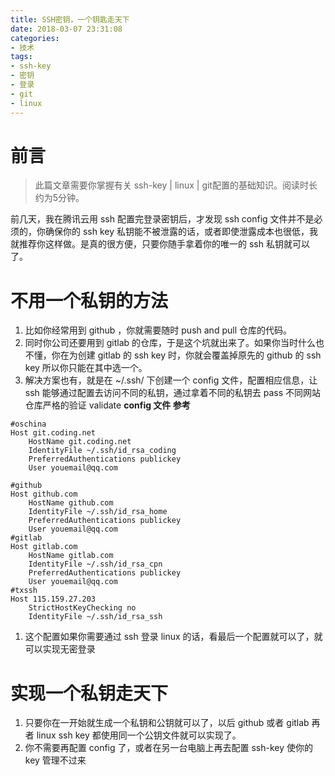 ```yaml
---
title: SSH密钥，一个钥匙走天下
date: 2018-03-07 23:31:08
categories:
- 技术
tags:
- ssh-key
- 密钥
- 登录
- git
- linux
---
```

# 前言

> 此篇文章需要你掌握有关 ssh-key | linux | git配置的基础知识。阅读时长约为5分钟。

前几天，我在腾讯云用 ssh 配置完登录密钥后，才发现 ssh config 文件并不是必须的，你确保你的 ssh key 私钥能不被泄露的话，或者即使泄露成本也很低，我就推荐你这样做。是真的很方便，只要你随手拿着你的唯一的 ssh 私钥就可以了。
<!--more-->
# 不用一个私钥的方法

1. 比如你经常用到 github ，你就需要随时 push and pull 仓库的代码。
1. 同时你公司还要用到 gitlab 的仓库，于是这个坑就出来了。如果你当时什么也不懂，你在为创建 gitlab 的 ssh key 时，你就会覆盖掉原先的 github 的 ssh key 所以你只能在其中选一个。
1. 解决方案也有，就是在 ~/.ssh/ 下创建一个 config 文件，配置相应信息，让 ssh 能够通过配置去访问不同的私钥，通过拿着不同的私钥去 pass 不同网站仓库严格的验证 validate
**config 文件 参考**
```
#oschina  
Host git.coding.net
    HostName git.coding.net
    IdentityFile ~/.ssh/id_rsa_coding
    PreferredAuthentications publickey
    User youemail@qq.com

#github
Host github.com
    HostName github.com
    IdentityFile ~/.ssh/id_rsa_home
    PreferredAuthentications publickey
    User youemail@qq.com
#gitlab
Host gitlab.com
    HostName gitlab.com
    IdentityFile ~/.ssh/id_rsa_cpn
    PreferredAuthentications publickey
    User youemail@qq.com
#txssh
Host 115.159.27.203
    StrictHostKeyChecking no
    IdentityFile ~/.ssh/id_rsa_ssh
```
1. 这个配置如果你需要通过 ssh 登录 linux 的话，看最后一个配置就可以了，就可以实现无密登录

# 实现一个私钥走天下

1. 只要你在一开始就生成一个私钥和公钥就可以了，以后 github 或者 gitlab 再者 linux ssh key 都使用同一个公钥文件就可以实现了。
1. 你不需要再配置 config 了，或者在另一台电脑上再去配置 ssh-key 使你的 key 管理不过来
